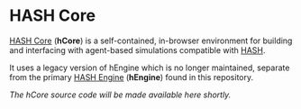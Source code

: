 [hash]: https://hash.ai/platform/hash?utm_medium=organic&utm_source=github_readme_core
[hash core]: https://hash.ai/platform/core?utm_medium=organic&utm_source=github_readme_core
[hash engine]: https://hash.ai/platform/engine?utm_medium=organic&utm_source=github_readme_core

# HASH Core

[HASH Core] (**hCore**) is a self-contained, in-browser environment for building and interfacing with agent-based simulations compatible with [HASH].

It uses a legacy version of hEngine which is no longer maintained, separate from the primary [HASH Engine] (**hEngine**) found in this repository.

_The hCore source code will be made available here shortly._
